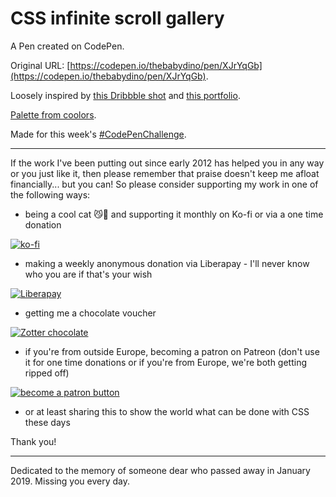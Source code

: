 # CSS infinite scroll gallery

A Pen created on CodePen.

Original URL: [https://codepen.io/thebabydino/pen/XJrYqGb](https://codepen.io/thebabydino/pen/XJrYqGb).

Loosely inspired by [this Dribbble shot](https://dribbble.com/shots/24920850-Community-Gallery) and [this portfolio](https://icantcontrolmyego.net/).

[Palette from coolors](https://coolors.co/palette/03071e-370617-6a040f-9d0208-d00000-dc2f02-e85d04-f48c06-faa307-ffba08).

Made for this week's [#CodePenChallenge](https://codepen.io/challenges/2025/january/2).

---

If the work I've been putting out since early 2012 has helped you in any way or you just like it, then please remember that praise doesn't keep me afloat financially... but you can! So please consider supporting my work in one of the following ways:

* being a cool cat 😼🎩 and supporting it monthly on Ko-fi or via a one time donation

[![ko-fi](https://assets.codepen.io/2017/btn_kofi.svg)](https://ko-fi.com/anatudor)

* making a weekly anonymous donation via Liberapay - I'll never know who you are if that's your wish

[![Liberapay](https://assets.codepen.io/2017/btn_liberapay.svg)](https://liberapay.com/anatudor/)

* getting me a chocolate voucher

[![Zotter chocolate](https://assets.codepen.io/2017/zotter.jpg)](https://www.zotter.at/en/online-shop/gifts/gift-vouchers/choco-voucher)

* if you're from outside Europe, becoming a patron on Patreon (don't use it for one time donations or if you're from Europe, we're both getting ripped off)

[![become a patron button](https://assets.codepen.io/2017/btn_patreon.png)](https://www.patreon.com/anatudor)

* or at least sharing this to show the world what can be done with CSS these days

Thank you!

---

Dedicated to the memory of someone dear who passed away in January 2019. Missing you every day.